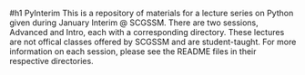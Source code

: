 #h1 PyInterim
This is a repository of materials for a lecture series on Python given during January Interim @ SCGSSM. There are two sessions, Advanced and Intro, each with a corresponding directory.
These lectures are not offical classes offered by SCGSSM and are student-taught. For more information on each session, please see the README files in their respective directories. 
